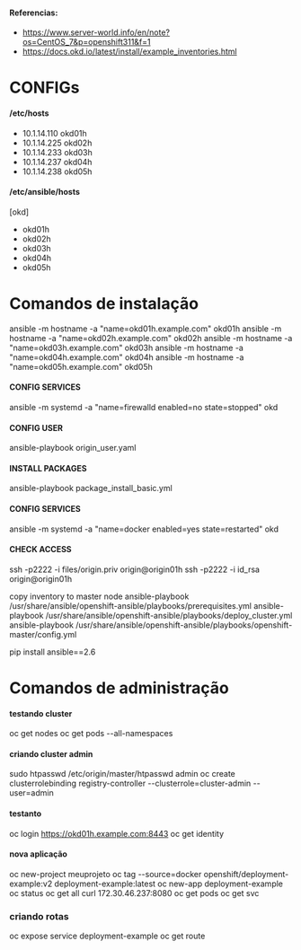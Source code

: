 #### Referencias:
 - https://www.server-world.info/en/note?os=CentOS_7&p=openshift311&f=1
 - https://docs.okd.io/latest/install/example_inventories.html

# CONFIGs
#### /etc/hosts
 - 10.1.14.110 okd01h
 - 10.1.14.225 okd02h
 - 10.1.14.233 okd03h
 - 10.1.14.237 okd04h
 - 10.1.14.238 okd05h

#### /etc/ansible/hosts

[okd]
 - okd01h
 - okd02h
 - okd03h
 - okd04h
 - okd05h

# Comandos de instalação
ansible -m hostname -a "name=okd01h.example.com" okd01h
ansible -m hostname -a "name=okd02h.example.com" okd02h
ansible -m hostname -a "name=okd03h.example.com" okd03h
ansible -m hostname -a "name=okd04h.example.com" okd04h
ansible -m hostname -a "name=okd05h.example.com" okd05h

#### CONFIG SERVICES
ansible -m systemd -a "name=firewalld enabled=no state=stopped" okd

#### CONFIG USER
ansible-playbook origin_user.yaml

#### INSTALL PACKAGES
ansible-playbook package_install_basic.yml 

#### CONFIG SERVICES
ansible -m systemd -a "name=docker enabled=yes state=restarted" okd

#### CHECK ACCESS
ssh -p2222 -i files/origin.priv origin@origin01h
ssh -p2222 -i id_rsa origin@origin01h

copy inventory to master node
ansible-playbook /usr/share/ansible/openshift-ansible/playbooks/prerequisites.yml
ansible-playbook /usr/share/ansible/openshift-ansible/playbooks/deploy_cluster.yml
ansible-playbook /usr/share/ansible/openshift-ansible/playbooks/openshift-master/config.yml 

pip install ansible==2.6

# Comandos de administração

#### testando cluster
oc get nodes
oc get pods --all-namespaces

#### criando cluster admin
sudo htpasswd /etc/origin/master/htpasswd admin
oc create clusterrolebinding registry-controller --clusterrole=cluster-admin --user=admin

#### testanto
oc login https://okd01h.example.com:8443
oc get identity

#### nova aplicação
oc new-project meuprojeto
oc tag --source=docker openshift/deployment-example:v2 deployment-example:latest 
oc new-app deployment-example 
oc status
oc get all
curl 172.30.46.237:8080 
oc get pods
oc get svc
### criando rotas
oc expose service deployment-example 
oc get route

